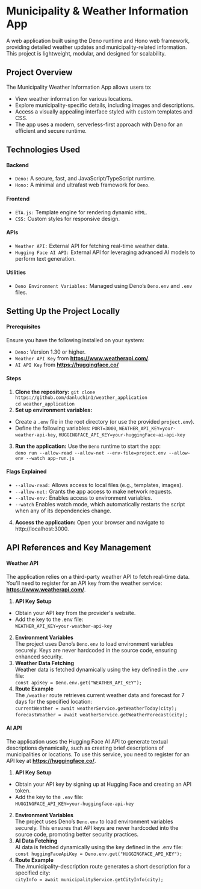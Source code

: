 # Municipality & Weather Information App
A web application built using the Deno runtime and Hono web framework, providing detailed weather updates and municipality-related information. This project is lightweight, modular, and designed for scalability.

## Project Overview
The Municipality Weather Information App allows users to:
* View weather information for various locations.
* Explore municipality-specific details, including images and descriptions.
* Access a visually appealing interface styled with custom templates and CSS.
* The app uses a modern, serverless-first approach with Deno for an efficient and secure runtime.

## Technologies Used
#### **Backend**
* `Deno:` A secure, fast, and JavaScript/TypeScript runtime.
* `Hono:` A minimal and ultrafast web framework for `Deno`.
#### **Frontend**
* `ETA.js:` Template engine for rendering dynamic `HTML`.
* `CSS:` Custom styles for responsive design.
#### **APIs**
* `Weather API:` External API for fetching real-time weather data.
* `Hugging Face AI API:` External API for leveraging advanced AI models to perform text generation. 
#### **Utilities**
* `Deno Environment Variables:` Managed using Deno’s `Deno.env` and `.env` files.

## Setting Up the Project Locally
#### **Prerequisites**
Ensure you have the following installed on your system:
* `Deno:` Version 1.30 or higher.
* `Weather API Key` from **https://www.weatherapi.com/**.
* `AI API Key` from **https://huggingface.co/**
#### **Steps**
1. **Clone the repository:**
`git clone https://github.com/danluchin1/weather_application`<br>
`cd weather_application`
2. **Set up environment variables:**
* Create a `.env` file in the root directory (or use the provided `project.env`).
* Define the following variables:
`PORT=3000`, `WEATHER_API_KEY=your-weather-api-key`, `HUGGINGFACE_API_KEY=your-huggingFace-ai-api-key`
3. **Run the application:** Use  the `Deno` runtime to start the app:<br>
`deno run --allow-read --allow-net --env-file=project.env --allow-env --watch app-run.js`
#### **Flags Explained**
* `--allow-read:` Allows access to local files (e.g., templates, images).
* `--allow-net:` Grants the app access to make network requests.
* `--allow-env:` Enables access to environment variables.
* `--watch` Enables watch mode, which automatically restarts the script when any of its dependencies change.
4. **Access the application:** Open your browser and navigate to http://localhost:3000.

## API References and Key Management
#### Weather API
The application relies on a third-party weather API to fetch real-time data. You'll need to register for an API key from the weather service: **https://www.weatherapi.com/**.
1. **API Key Setup**
* Obtain your API key from the provider's website.
* Add the key to the .env file:<br>
`WEATHER_API_KEY=your-weather-api-key`
2. **Environment Variables**<br>
The project uses Deno’s `Deno.env` to load environment variables securely. Keys are never hardcoded in the source code, ensuring enhanced security.
3. **Weather Data Fetching**<br>
Weather data is fetched dynamically using the key defined in the `.env` file:<br>
`const apiKey = Deno.env.get("WEATHER_API_KEY");`
4. **Route Example**<br>
The `/weather` route retrieves current weather data and forecast for 7 days for the specified location:<br>
`currentWeather = await weatherService.getWeatherToday(city);`<br>
`forecastWeather = await weatherService.getWeatherForecast(city);`

#### AI API
The application uses the Hugging Face AI API to generate textual descriptions dynamically, such as creating brief descriptions of municipalities or locations. To use this service, you need to register for an API key at **https://huggingface.co/**.
1. **API Key Setup**
* Obtain your API key by signing up at Hugging Face and creating an API token.
* Add the key to the `.env` file:<br>
`HUGGINGFACE_API_KEY=your-huggingface-api-key`
2. **Environment Variables**<br>
The project uses Deno’s `Deno.env` to load environment variables securely. This ensures that API keys are never hardcoded into the source code, promoting better security practices.
3. **AI Data Fetching**<br>
AI data is fetched dynamically using the key defined in the .env file:<br>
`const huggingFaceApiKey = Deno.env.get("HUGGINGFACE_API_KEY");`
4. **Route Example**<br>
The /municipality-description route generates a short description for a specified city:<br>
`cityInfo = await municipalityService.getCityInfo(city);`